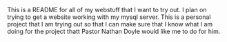 This is a README  for all of my webstuff that I want to try out. 
I plan on trying to get a website working with my mysql server.
This is a personal project that I am trying out so that I can 
make sure that I know what I am doing for the project thatt Pastor Nathan Doyle would like me to do for him.  
